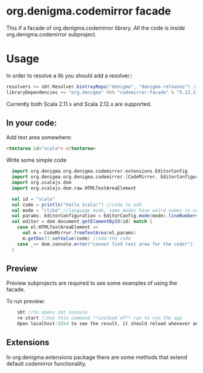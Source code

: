 org.denigma.codemirror facade
=============================

This if a facade of org.denigma.codemirror library. All the code is inside org.denigma.codemirror subproject.

Usage
=====

In order to resolve a lib you should add a resolver::
```scala
resolvers += sbt.Resolver.bintrayRepo("denigma", "denigma-releases") //add resolver
libraryDependencies += "org.denigma" %%% "codemirror-facade" % "5.13.2-0.8" //add dependency
```

Currently both Scala 2.11.x and Scala 2.12.x are supported.

In your code:
-------------

Add text area somewhere:

```html
<textarea id="scala"> </textarea>
```

Write some simple code 

```scala
  import org.denigma.org.denigma.codemirror.extensions.EditorConfig
  import org.denigma.org.denigma.codemirror.{CodeMirror, EditorConfiguration}
  import org.scalajs.dom
  import org.scalajs.dom.raw.HTMLTextAreaElement

  val id = "scala"
  val code = println("hello Scala!") //code to add
  val mode = "clike" //language mode, some modes have weird names in org.denigma.codemirror
  val params: EditorConfiguration = EditorConfig.mode(mode).lineNumbers(true) //config
  val editor = dom.document.getElementById(id) match {
    case el:HTMLTextAreaElement =>
      val m = CodeMirror.fromTextArea(el,params)
      m.getDoc().setValue(code) //add the code
    case _=> dom.console.error("cannot find text area for the code!")
  }
```


Preview
-------

Preview subprojects are required to see some examples of using the facade.

To run preview:
```sbt
    sbt //to opens sbt console
    re-start //Use this command **instead of** run to run the app
    Open localhost:5554 to see the result, it should reload whenever any sources are changed
```

Extensions
----------

In org.denigma.extensions package there are some methods that extend default codemirror functionality.
